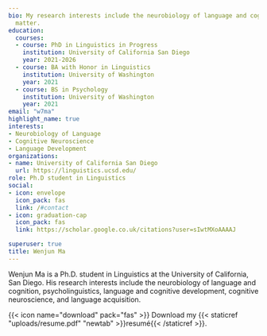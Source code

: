 ```yaml
---
bio: My research interests include the neurobiology of language and cognition, psycholinguistics, language and cognitive development, cognitive neuroscience, and language acquisition.
  matter.
education:
  courses:
  - course: PhD in Linguistics in Progress
    institution: University of California San Diego
    year: 2021-2026
  - course: BA with Honor in Linguistics
    institution: University of Washington
    year: 2021
  - course: BS in Psychology
    institution: University of Washington
    year: 2021
email: "w7ma"
highlight_name: true
interests:
- Neurobiology of Language
- Cognitive Neuroscience
- Language Development
organizations:
- name: University of California San Diego
  url: https://linguistics.ucsd.edu/
role: Ph.D student in Linguistics
social:
- icon: envelope
  icon_pack: fas
  link: /#contact
- icon: graduation-cap
  icon_pack: fas
  link: https://scholar.google.co.uk/citations?user=sIwtMXoAAAAJ

superuser: true
title: Wenjun Ma
---
```


Wenjun Ma is a Ph.D. student in Linguistics at the University of California, San Diego. His research interests include the neurobiology of language and cognition, psycholinguistics, language and cognitive development, cognitive neuroscience, and language acquisition. 


{{< icon name="download" pack="fas" >}} Download my {{< staticref "uploads/resume.pdf" "newtab" >}}resumé{{< /staticref >}}.
